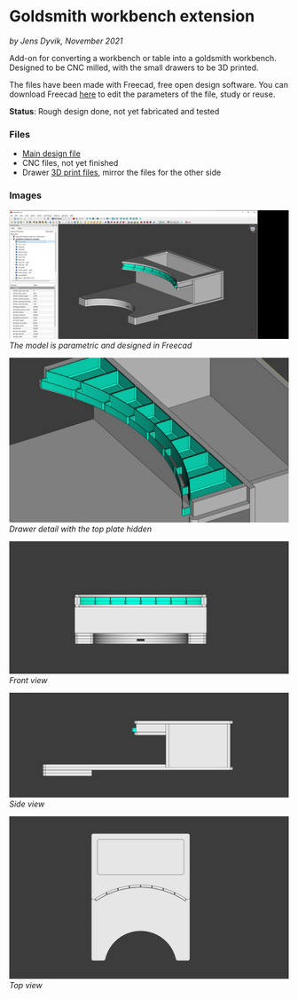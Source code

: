 # Goldsmith workbench extension
*by Jens Dyvik, November 2021*


Add-on for converting a workbench or table into a goldsmith workbench. Designed to be CNC milled, with the small drawers to be 3D printed.

The files have been made with Freecad, free open design software. You can download Freecad [here](https://www.freecadweb.org/) to edit the parameters of the file, study or reuse.

**Status**: Rough design done, not yet fabricated and tested

### Files

 - [Main design file](https://github.com/JensDyvik/goldsmith-workbench-extension/blob/main/goldsmith-workbench-extension.FCStd)
 - CNC files, not yet finished
 - Drawer [3D print files](https://github.com/JensDyvik/goldsmith-workbench-extension/tree/main/files-for-3D-printing), mirror the files for the other side
 
### Images

![](img/goldsmith-workbench-extension-freecad.JPG)
*The model is parametric and designed in Freecad*


![](img/goldsmith-workbench-extension-freecad-drawer-detail.JPG)
*Drawer detail with the top plate hidden*

![](img/goldsmith-workbench-extension-freecad-front.JPG)
*Front view*

![](img/goldsmith-workbench-extension-freecad-side.JPG)
*Side view*

![](img/goldsmith-workbench-extension-freecad-top.JPG)
*Top view*